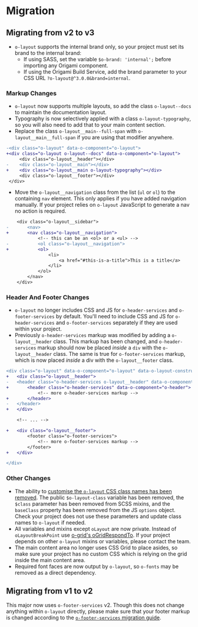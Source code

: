 # Migration

## Migrating from v2 to v3

- `o-layout` supports the internal brand only, so your project must set its brand to the internal brand:
	- If using SASS, set the variable `$o-brand: 'internal';` before importing any Origami component.
	- If using the Origami Build Service, add the brand parameter to your CSS URL `?o-layout@^3.0.0&brand=internal`.

### Markup Changes

- `o-layout` now supports multiple layouts, so add the class `o-layout--docs` to maintain the documentation layout.
- Typography is now selectively applied with a class `o-layout-typography`, so you will also need to add that to your main content section.
- Replace the class `o-layout__main--full-span` with `o-layout__main__full-span` if you are using that modifier anywhere.

```diff
-<div class="o-layout" data-o-component="o-layout">
+<div class="o-layout o-layout--docs" data-o-component="o-layout">
   	 <div class="o-layout__header"></div>
-	 <div class="o-layout__main"></div>
+ 	 <div class="o-layout__main o-layout-typography"></div>
   	 <div class="o-layout__footer"></div>
 </div>
```

- Move the `o-layout__navigation` class from the list (`ul` or `ol`) to the containing `nav` element. This only applies if you have added navigation manually. If your project relies on `o-layout` JavaScript to generate a nav no action is required.

```diff
	<div class="o-layout__sidebar">
-		<nav>
+		<nav class="o-layout__navigation">
			<!-- this can be an <ol> or a <ul> -->
-			<ol class="o-layout__navigation">
+			<ol>
				<li>
					<a href="#this-is-a-title">This is a title</a>
				</li>
			</ol>
		</nav>
	</div>
```

### Header And Footer Changes

- `o-layout` no longer includes CSS and JS for `o-header-services` and `o-footer-services` by default. You'll need to include CSS and JS for `o-header-services` and `o-footer-services` separately if they are used within your project.
- Previously `o-header-services` markup was modified by adding a `o-layout__header` class. This markup has been changed, and `o-header-services` markup should now be placed _inside_ a `div` with the `o-layout__header` class. The same is true for `o-footer-services` markup, which is now placed _inside_ a div with the `o-layout__footer` class.

```diff
<div class="o-layout" data-o-component="o-layout" data-o-layout-construct-nav="false">
+	<div class="o-layout__header">
-	<header class="o-header-services o-layout__header" data-o-component="o-header">
+	    <header class="o-header-services" data-o-component="o-header">
		    <!-- more o-header-services markup -->
+       </header>
-	</header>
+	</div>

	<!-- ... -->

+	<div class="o-layout__footer">
		<footer class="o-footer-services">
			<!-- more o-footer-services markup -->
		</footer>
+	</div>

</div>
```

### Other Changes

- The ability to [customise the `o-layout` CSS class names has been removed](https://github.com/Financial-Times/origami-proposals/issues/4). The public `$o-layout-class` variable has been removed, the `$class` parameter has been removed from SCSS mixins, and the `baseClass` property has been removed from the JS `options` object. Check your project does not use these parameters and update class names to `o-layout` if needed.
- All variables and mixins except `oLayout` are now private. Instead of `oLayoutBreakPoint` use [o-grid's oGridRespondTo](https://registry.origami.ft.com/components/o-grid/sassdoc#o-grid-mixin-oGridRespondTo). If your project depends on other `o-layout` mixins or variables, please contact the team.
- The main content area no longer uses CSS Grid to place asides, so make sure your project has no custom CSS which is relying on the grid inside the main content area.
- Required font faces are now output by `o-layout`, so `o-fonts` may be removed as a direct dependency.

## Migrating from v1 to v2

This major now uses `o-footer-services` v2. Though this does not change anything within `o-layout` directly, please make sure that your footer markup is changed according to the [`o-footer-services` migration guide](https://github.com/Financial-Times/o-footer-services#migration-guide).
